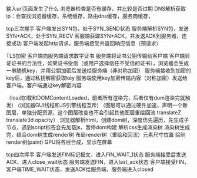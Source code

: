输入url页面发生了什么
浏览器检查是否有缓存，并比较是否过期
DNS解析获取ip：会查找浏览器缓存，系统缓存，路由dns缓存，服务商缓存，

tcp三次握手
客户端发出SYN包，处于SYN_SEND状态
服务端解析SYN包，发送SYN+ACK，处于SYN_RECV
客服端获取SYN+ACK，并发送ACK到服务器，连接成功
客户端发起http请求，服务端接受并返回响应信息（预请求）

TLS加密
客户端向服务端请求数字证书
服务端将证书公钥传输给客户端
客户端验证证书的合法性，如果证书受信（或用户选择信任不受信的证书），浏览器会生成一串随机key，并用公钥加密后发送给服务端（非对称加密）
服务端接收到加密的key后，通过私钥解密获取key
服务端使用key加密传输内容（对称加密）发送给客户端，客户端通过key解密内容


（load加载和DOMContentLoaded，前者所有渲染完，后者仅有dom渲染完就触发）
(浏览器GUI线程和JS引擎线程互斥)
（图层可以通过硬件加速，声明一个新图层，单独分配资源，这个图层改变也不会引起其他图层重绘回流
translateZ translate3d opacity）
浏览器解析html，创建dom树，深度优先遍历，先生成子节点，遇到script标签会先加载js，暂停dom构建
解析css生成渲染树
渲染树生成完，结合dom树生成render树
布局render树（重绘和回流）元素尺寸位置
绘制render树(paint)
GPU将各层合成，显示在屏幕


tcp四次挥手
客户端发送FIN标记报文，进入FIN_WAIT_1状态
服务端接受后发送ACK，进入close_wait状态
服务端发送FIN，进入last_ack状态
客户端接受FIN，客户端TIME_WAIT状态，发送ACK给服务端，服务端进入closed